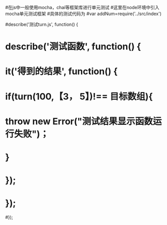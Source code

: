 #在js中一般使用mocha，chai等框架库进行单元测试
#这里在node环境中引入mocha单元测试框架
#具体的测试代码为
#var addNum=require('../src/index')

#describe('测试turn.js', function() {
#  describe('测试函数', function() {
#   it('得到的结果', function() {
#       if(turn(100,【3， 5】)!== 目标数组){
#         throw new Error("测试结果显示函数运行失败")；
#       }
#    });
#  });
#});